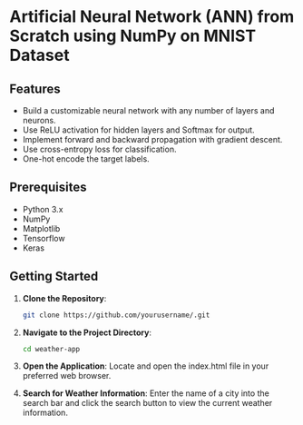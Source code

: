# Artificial Neural Network (ANN) from Scratch using NumPy on MNIST Dataset

## Features
- Build a customizable neural network with any number of layers and neurons.
- Use ReLU activation for hidden layers and Softmax for output.
- Implement forward and backward propagation with gradient descent.
- Use cross-entropy loss for classification.
- One-hot encode the target labels.

## Prerequisites
- Python 3.x
- NumPy
- Matplotlib
- Tensorflow
- Keras

## Getting Started

1. **Clone the Repository**:
   ```bash
   git clone https://github.com/yourusername/.git
2. **Navigate to the Project Directory**:
   ```bash
   cd weather-app
3. **Open the Application**: Locate and open the index.html file in your preferred web browser.
  
4. **Search for Weather Information**: Enter the name of a city into the search bar and click the search button to view the current weather information.
